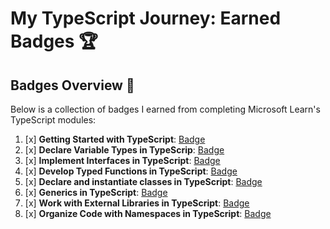 # My TypeScript Journey: Earned Badges 🏆

## Badges Overview 📜

Below is a collection of badges I earned from completing Microsoft Learn's TypeScript modules:

1. [x] **Getting Started with TypeScript**: [Badge](https://learn.microsoft.com/api/achievements/share/en-us/alexey888888-9179/24FHW9MV?sharingId=7354EA968FA6E449)
2. [x] **Declare Variable Types in TypeScrip**: [Badge](https://learn.microsoft.com/api/achievements/share/en-us/alexey888888-9179/N7CUTGRF?sharingId=7354EA968FA6E449)
3. [x] **Implement Interfaces in TypeScript**: [Badge](https://learn.microsoft.com/api/achievements/share/en-us/alexey888888-9179/8RGHJDXW?sharingId=7354EA968FA6E449)
4. [x] **Develop Typed Functions in TypeScript**: [Badge](https://learn.microsoft.com/api/achievements/share/en-us/alexey888888-9179/QDRQUYGE?sharingId=7354EA968FA6E449)
5. [x] **Declare and instantiate classes in TypeScript**: [Badge](https://learn.microsoft.com/api/achievements/share/en-us/alexey888888-9179/9NS3WGDU?sharingId=7354EA968FA6E449)
6. [x] **Generics in TypeScript**: [Badge](https://learn.microsoft.com/api/achievements/share/en-us/alexey888888-9179/DGQL39RJ?sharingId=7354EA968FA6E449)
7. [x] **Work with External Libraries in TypeScript**: [Badge](https://learn.microsoft.com/api/achievements/share/en-us/alexey888888-9179/J6EGZZJT?sharingId=7354EA968FA6E449)
8. [x] **Organize Code with Namespaces in TypeScript**: [Badge](https://learn.microsoft.com/api/achievements/share/en-us/alexey888888-9179/9NSW972U?sharingId=7354EA968FA6E449)
